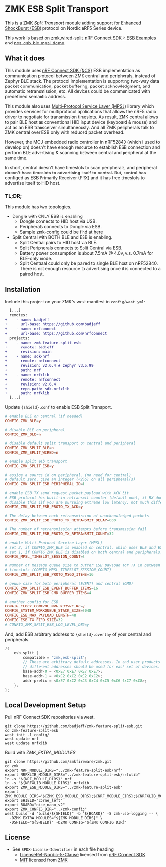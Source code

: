 # ZMK ESB Split Transport

This is a [ZMK](https://zmk.dev) *Split Transport* module adding support for [Enhanced ShockBurst (ESB)](https://docs.nordicsemi.com/bundle/ncs-latest/page/nrf/protocols/esb/index.html) protocol on Nordic nRF5 Series device.

This work is based on [zmk,wired-split](https://github.com/zmkfirmware/zmk/tree/main/app/src/split/wired), [nRF Connect SDK > ESB Examples](https://docs.nordicsemi.com/bundle/ncs-2.6.4/page/nrf/samples/esb.html) and [ncs-esb-ble-mpsl-demo](https://github.com/too1/ncs-esb-ble-mpsl-demo/).


## What it does

This module uses [nRF Connect SDK (NCS)](https://docs.nordicsemi.com/bundle/ncs-latest/page/nrf/index.html) ESB implementation as communication protocol between ZMK central and peripherals, instead of Zephyr BLE stack. The protocol implementation is supporting two-way data packet communication, packet buffering, packet acknowledgment, and automatic retransmission, etc. All devices could be communicated with predefined semantic address. 

This module also uses [Multi-Protocol Service Layer (MPSL)](https://docs.nordicsemi.com/bundle/ncs-latest/page/nrf/protocols/multiprotocol/index.html) library which provides services for multiprotocol applications that allows the nRF5 radio driver to negotiate for transmission timeslots. As result, ZMK central allows to pair BLE host as conventional HID input device (keyboard & mouse) and act as an ESB transceiver simultaneously. And all ZMK peripherals talk to ZMK central over ESB only with reduced packet overhead.

However, the MCU embedded radio controller in nRF52840 (which i used to develop on) doesn't have enough resource to establish ESB connection and perform BLE advertising & scanning between central and peripheral at the same time.

In short, central doesn't have timeslots to scan peripherals, and peripheral doesn't have timeslots to advertising itself to central. But, central has configed as ESB Primarily Receiver (PRX) and it has free timeslots to advertise itself to HID host.

### TL;DR;
This module has two topologies.
- Dongle with ONLY ESB is enabling.
   - Dongle connects to HID host via USB. 
   - Peripherals connects to Dongle via ESB.
   - Sample zmk-config could be find at [here](https://github.com/badjeff/zmk-config/tree/8b4b2bfbc32e647235dce8cbe648e639d283f3b6/config/boards/shields/donki36)
- Split Central with BOTH BLE and ESB is enabling.
   - Split Central pairs to HID host via BLE.
   - Split Peripherals connects to Split Central via ESB.
   - Battery power consumption is about 7.5mA @ 4.0v, v.s. 0.7mA for BLE-only mode.
   - Split Centraal could only be paired to single BLE host on nRF52840. There is not enough resource to advertising once it is connected to a paired host.


## Installation

Include this project on your ZMK's west manifest in `config/west.yml`:
```diff
  [...]
  remotes:
+    - name: badjeff
+      url-base: https://github.com/badjeff
+    - name: nrfconnect
+      url-base: https://github.com/nrfconnect
  projects:
+    - name: zmk-feature-split-esb
+      remote: badjeff
+      revision: main  
+    - name: sdk-nrf
+      remote: nrfconnect
+      revision: v2.6.4 # zephyr v3.5.99
+      path: nrf
+    - name: nrfxlib
+      remote: nrfconnect
+      revision: v2.6.4
+      repo-path: sdk-nrfxlib
+      path: nrfxlib
  [...]
```

Update `{shield}.conf` to enable ESB Split Transport.
```conf
# enable BLE on central (if needed)
CONFIG_ZMK_BLE=y

# disable BLE on peripheral
CONFIG_ZMK_BLE=n

# disable default split transport on central and peripheral
CONFIG_ZMK_SPLIT_BLE=n
CONFIG_ZMK_SPLIT_WIRED=n

# enable split esb transport
CONFIG_ZMK_SPLIT_ESB=y

# assige a source id on peripheral. (no need for central)
# default zero. give an integer (<256) on all peripheral(s)
CONFIG_ZMK_SPLIT_ESB_PERIPHERAL_ID=1

# enable ESB TX send request packet payload with ACK bit
# ESB protocol has built-in retransmit counter (default one), if RX does not response ACK properly.
# disable this iif you are pursuing extreme low latency, not much different in real-life experiment.
CONFIG_ZMK_SPLIT_ESB_PROTO_TX_ACK=y

# The delay between each retransmission of unacknowledged packets
CONFIG_ZMK_SPLIT_ESB_PROTO_TX_RETRANSMIT_DELAY=600

# The number of retransmission attempts before transmission fail
CONFIG_ZMK_SPLIT_ESB_PROTO_TX_RETRANSMIT_COUNT=32

# enable Multi-Protocol Service Layer (MPSL)
# set 2, if CONFIG_ZMK_BLE is enabled on central, which uses BLE and ESB simultaneously
# set 1, if CONFIG_ZMK_BLE is disabled on both central and peripherals. (dongle-only mode)
CONFIG_MPSL_TIMESLOT_SESSION_COUNT=2

# Number of message queue size to buffer ESB payload for TX in between multi-protocol service 
# timeslots (CONFIG_MPSL_TIMESLOT_SESSION_COUNT)
CONFIG_ZMK_SPLIT_ESB_PROTO_MSGQ_ITEMS=16

# qeuue size for both peripheral (EVENT) and central (CMD)
CONFIG_ZMK_SPLIT_ESB_EVENT_BUFFER_ITEMS=16
CONFIG_ZMK_SPLIT_ESB_CMD_BUFFER_ITEMS=4

# another config for ESB
CONFIG_CLOCK_CONTROL_NRF_K32SRC_RC=y
CONFIG_SYSTEM_WORKQUEUE_STACK_SIZE=2048
CONFIG_ESB_MAX_PAYLOAD_LENGTH=48
CONFIG_ESB_TX_FIFO_SIZE=32
# CONFIG_ZMK_SPLIT_ESB_LOG_LEVEL_DBG=y
```

And, add ESB arbitrary address to `{shield}.overlay` of your central and peripherals.
```c
/{
    esb_split {
        compatible = "zmk,esb-split";
        // These are arbitrary default addresses. In end user products
        // different addresses should be used for each set of devices.
        base-addr-0 = <0xE7 0xE7 0xE7 0xE7>;
        base-addr-1 = <0xC2 0xC2 0xC2 0xC2>;
        addr-prefix = <0xE7 0xC2 0xC3 0xC4 0xC5 0xC6 0xC7 0xC8>;
    };
};
```


## Local Development Setup

Pull nRF Connect SDK repositories via west.
```shell
git clone https://github.com/badjeff/zmk-feature-split-esb.git
cd zmk-feature-split-esb
west init -l config/
west update nrf
west update nrfxlib
```

Build with *ZMK_EXTRA_MODULES*
```shell
git clone https://github.com/zmkfirmware/zmk.git
cd zmk
export NRF_MODULE_DIRS="../zmk-feature-split-esb/nrf"
export NRFXLIB_MODULE_DIRS="../zmk-feature-split-esb/nrfxlib"
ln -s "${NRF_MODULE_DIRS}" nrf
ln -s "${NRFXLIB_MODULE_DIRS}" nrfxlib
export ZMK_ESB_MODULE_DIRS="../zmk-feature-split-esb"
export ZMK_MODULE_DIRS="${ZMK_ESB_MODULE_DIRS};${NRF_MODULE_DIRS};${NRFXLIB_MODULE_DIRS}"
export SHIELD="corne_left"
export BOARD="nice_nano_v2"
export ZMK_CONFIG_DIR="../zmk-config"
west build -d "build/${SHIELD}" -b "${BOARD}" -S zmk-usb-logging -- \
  -DZMK_EXTRA_MODULES="${ZMK_MODULE_DIRS}" \
  -DSHIELD="${SHIELD}" -DZMK_CONFIG="${ZMK_CONFIG_DIR}"
```


## License

- See `SPDX-License-Identifier` in each file heading
  * [LicenseRef-Nordic-5-Clause](https://github.com/nrfconnect/sdk-nrf/blob/main/LICENSE) licensed from [nRF Connect SDK](https://docs.nordicsemi.com/bundle/ncs-latest/page/nrf/index.html)
  * [MIT](https://github.com/zmkfirmware/zmk/blob/main/LICENSE) licensed from [ZMK](https://github.com/zmkfirmware/zmk/)
